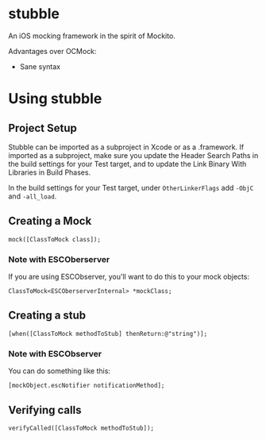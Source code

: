 stubble
=======

An iOS mocking framework in the spirit of Mockito.

Advantages over OCMock:

* Sane syntax

Using stubble
=======

Project Setup
-------
Stubble can be imported as a subproject in Xcode or as a .framework. If imported as a subproject, make sure you update the Header Search Paths in the build settings for your Test target, and to update the Link Binary With Libraries in Build Phases.

In the build settings for your Test target, under `OtherLinkerFlags` add `-ObjC` and `-all_load`.

Creating a Mock
------

    mock([ClassToMock class]);

### Note with ESCOberserver
If you are using ESCObserver, you'll want to do this to your mock objects:

    ClassToMock<ESCOberserverInternal> *mockClass;

Creating a stub
------

    [when([ClassToMock methodToStub] thenReturn:@"string")];

### Note with ESCObserver
You can do something like this:

    [mockObject.escNotifier notificationMethod];

Verifying calls
------

    verifyCalled([ClassToMock methodToStub]);
